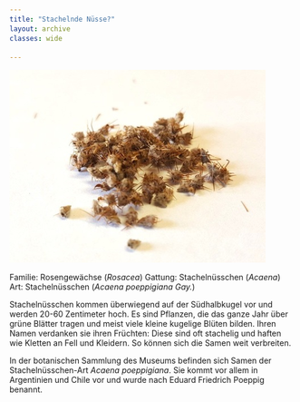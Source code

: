 ```yaml
---
title: "Stachelnde Nüsse?"
layout: archive
classes: wide

---
```


[![Früchte eines Stachelnüsschens](/img/thumbs/Stachelnuesschen_thumb.jpg)](/img/Stachelnuesschen.jpg)

Familie: Rosengewächse (*Rosacea*)
Gattung: Stachelnüsschen (*Acaena*)
Art: Stachelnüsschen (*Acaena poeppigiana Gay.*)


Stachelnüsschen kommen überwiegend auf der Südhalbkugel vor und werden 20-60 Zentimeter hoch. Es sind Pflanzen, die das ganze Jahr über grüne Blätter tragen und meist viele kleine kugelige Blüten bilden. Ihren Namen verdanken sie ihren Früchten: Diese sind oft stachelig und haften wie Kletten an Fell und Kleidern. So können sich die Samen weit verbreiten.

In der botanischen Sammlung des Museums befinden sich Samen der Stachelnüsschen-Art *Acaena poeppigiana*. Sie kommt vor allem in Argentinien und Chile vor und wurde nach Eduard Friedrich Poeppig benannt.
